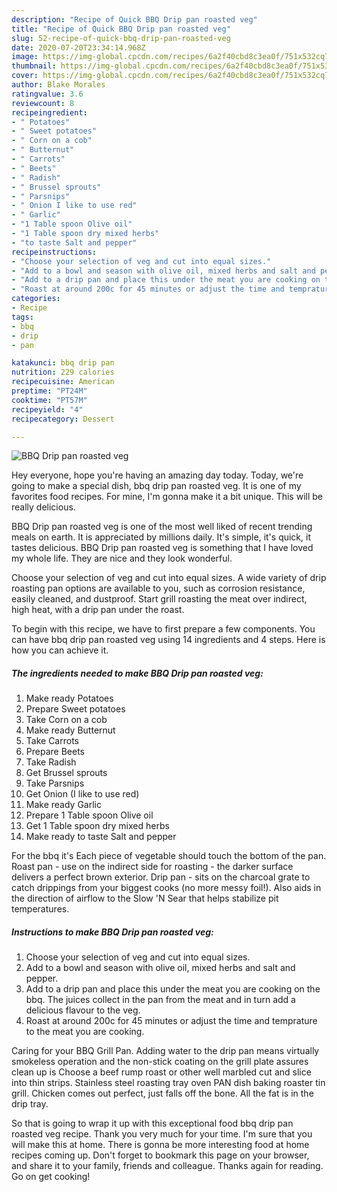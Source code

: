 ```yaml
---
description: "Recipe of Quick BBQ Drip pan roasted veg"
title: "Recipe of Quick BBQ Drip pan roasted veg"
slug: 52-recipe-of-quick-bbq-drip-pan-roasted-veg
date: 2020-07-20T23:34:14.968Z
image: https://img-global.cpcdn.com/recipes/6a2f40cbd8c3ea0f/751x532cq70/bbq-drip-pan-roasted-veg-recipe-main-photo.jpg
thumbnail: https://img-global.cpcdn.com/recipes/6a2f40cbd8c3ea0f/751x532cq70/bbq-drip-pan-roasted-veg-recipe-main-photo.jpg
cover: https://img-global.cpcdn.com/recipes/6a2f40cbd8c3ea0f/751x532cq70/bbq-drip-pan-roasted-veg-recipe-main-photo.jpg
author: Blake Morales
ratingvalue: 3.6
reviewcount: 8
recipeingredient:
- " Potatoes"
- " Sweet potatoes"
- " Corn on a cob"
- " Butternut"
- " Carrots"
- " Beets"
- " Radish"
- " Brussel sprouts"
- " Parsnips"
- " Onion I like to use red"
- " Garlic"
- "1 Table spoon Olive oil"
- "1 Table spoon dry mixed herbs"
- "to taste Salt and pepper"
recipeinstructions:
- "Choose your selection of veg and cut into equal sizes."
- "Add to a bowl and season with olive oil, mixed herbs and salt and pepper."
- "Add to a drip pan and place this under the meat you are cooking on the bbq. The juices collect in the pan from the meat and in turn add a delicious flavour to the veg."
- "Roast at around 200c for 45 minutes or adjust the time and temprature to the meat you are cooking."
categories:
- Recipe
tags:
- bbq
- drip
- pan

katakunci: bbq drip pan 
nutrition: 229 calories
recipecuisine: American
preptime: "PT24M"
cooktime: "PT57M"
recipeyield: "4"
recipecategory: Dessert

---
```



![BBQ Drip pan roasted veg](https://img-global.cpcdn.com/recipes/6a2f40cbd8c3ea0f/751x532cq70/bbq-drip-pan-roasted-veg-recipe-main-photo.jpg)

Hey everyone, hope you're having an amazing day today. Today, we're going to make a special dish, bbq drip pan roasted veg. It is one of my favorites food recipes. For mine, I'm gonna make it a bit unique. This will be really delicious.

BBQ Drip pan roasted veg is one of the most well liked of recent trending meals on earth. It is appreciated by millions daily. It's simple, it's quick, it tastes delicious. BBQ Drip pan roasted veg is something that I have loved my whole life. They are nice and they look wonderful.

Choose your selection of veg and cut into equal sizes. A wide variety of drip roasting pan options are available to you, such as corrosion resistance, easily cleaned, and dustproof. Start grill roasting the meat over indirect, high heat, with a drip pan under the roast.


To begin with this recipe, we have to first prepare a few components. You can have bbq drip pan roasted veg using 14 ingredients and 4 steps. Here is how you can achieve it.

<!--inarticleads1-->

##### The ingredients needed to make BBQ Drip pan roasted veg:

1. Make ready  Potatoes
1. Prepare  Sweet potatoes
1. Take  Corn on a cob
1. Make ready  Butternut
1. Take  Carrots
1. Prepare  Beets
1. Take  Radish
1. Get  Brussel sprouts
1. Take  Parsnips
1. Get  Onion (I like to use red)
1. Make ready  Garlic
1. Prepare 1 Table spoon Olive oil
1. Get 1 Table spoon dry mixed herbs
1. Make ready to taste Salt and pepper


For the bbq it&#39;s Each piece of vegetable should touch the bottom of the pan. Roast pan - use on the indirect side for roasting - the darker surface delivers a perfect brown exterior. Drip pan - sits on the charcoal grate to catch drippings from your biggest cooks (no more messy foil!). Also aids in the direction of airflow to the Slow &#39;N Sear that helps stabilize pit temperatures. 

<!--inarticleads2-->

##### Instructions to make BBQ Drip pan roasted veg:

1. Choose your selection of veg and cut into equal sizes.
1. Add to a bowl and season with olive oil, mixed herbs and salt and pepper.
1. Add to a drip pan and place this under the meat you are cooking on the bbq. The juices collect in the pan from the meat and in turn add a delicious flavour to the veg.
1. Roast at around 200c for 45 minutes or adjust the time and temprature to the meat you are cooking.


Caring for your BBQ Grill Pan. Adding water to the drip pan means virtually smokeless operation and the non-stick coating on the grill plate assures clean up is Choose a beef rump roast or other well marbled cut and slice into thin strips. Stainless steel roasting tray oven PAN dish baking roaster tin grill. Chicken comes out perfect, just falls off the bone. All the fat is in the drip tray. 

So that is going to wrap it up with this exceptional food bbq drip pan roasted veg recipe. Thank you very much for your time. I'm sure that you will make this at home. There is gonna be more interesting food at home recipes coming up. Don't forget to bookmark this page on your browser, and share it to your family, friends and colleague. Thanks again for reading. Go on get cooking!
